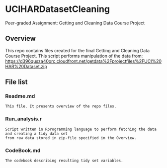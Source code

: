 # UCIHARDatasetCleaning
Peer-graded Assignment: Getting and Cleaning Data Course Project

## Overview
This repo contains files created for the final Getting and Cleaning Data Course Project.
This script performs manipulation of the data from: 
https://d396qusza40orc.cloudfront.net/getdata%2Fprojectfiles%2FUCI%20HAR%20Dataset.zip

## File list
### Readme.md
    This file. It presents overview of the repo files.
### Run_analysis.r
    Script written in Rprogramming language to perform fetching the data and creating a tidy data set
    from raw data stored in zip-file specified in the Overview.
    
### CodeBook.md
    The codebook describing resulting tidy set variables.
